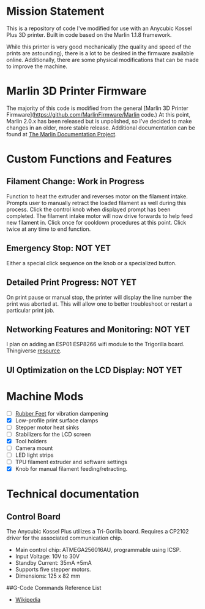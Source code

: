 # Mission Statement

This is a repository of code I've modified for use with an Anycubic Kossel Plus 3D printer. Built in code based on the Marlin 1.1.8 framework.

While this printer is very good mechanically (the quality and speed of the prints are astounding), there is a lot to be desired in the firmware available online. Additionally, there are some physical modifications that can be made to improve the machine.

# Marlin 3D Printer Firmware

The majority of this code is modified from the general [Marlin 3D Printer Firmware](https://github.com/MarlinFirmware/Marlin code.) At this point, Marlin 2.0.x has been released but is unpolished, so I've decided to make changes in an older, more stable release. Additional documentation can be found at [The Marlin Documentation Project](https://www.marlinfw.org/).


# Custom Functions and Features
## Filament Change: Work in Progress

Function to heat the extruder and reverses motor on the filament intake. Prompts user to manually retract the loaded filament as well during this process. Click the control knob when displayed prompt has been completed. The filament intake motor will now drive forwards to help feed new filament in. Click once for cooldown procedures at this point. Click twice at any time to end function.

## Emergency Stop: NOT YET

Either a special click sequence on the knob or a specialized button.

## Detailed Print Progress: NOT YET

On print pause or manual stop, the printer will display the line number the print was aborted at. This will allow one to better troubleshoot or restart a particular print job.

## Networking Features and Monitoring: NOT YET

I plan on adding an ESP01 ESP8266 wifi module to the Trigorilla board. Thingiverse [resource](https://www.thingiverse.com/thing:2798147).

## UI Optimization on the LCD Display: NOT YET


# Machine Mods
- [ ] [Rubber Feet](https://www.thingiverse.com/thing:2654983) for vibration dampening
- [x] Low-profile print surface clamps
- [ ] Stepper motor heat sinks
- [ ] Stabilizers for the LCD screen
- [x] Tool holders
- [ ] Camera mount
- [ ] LED light strips
- [ ] TPU filament extruder and software settings
- [x] Knob for manual filament feeding/retracting.

# Technical documentation
## Control Board
The Anycubic Kossel Plus utilizes a Tri-Gorilla board. Requires a CP2102 driver for the associated communication chip.
- Main control chip: ATMEGA256016AU, programmable using ICSP.
- Input Voltage: 10V to 30V
- Standby Current: 35mA ±5mA
- Supports five stepper motors.
- Dimensions: 125 x 82 mm

##G-Code Commands Reference List
- [Wikipedia](https://reprap.org/wiki/G-code#M500:_Store_parameters_in_EEPROM)
